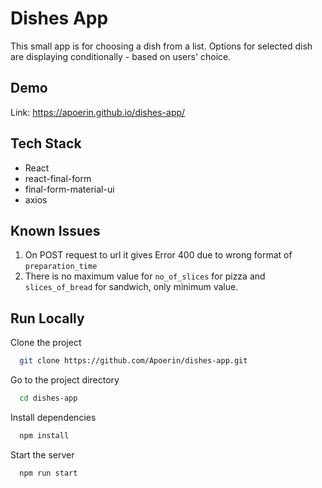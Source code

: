 # Dishes App

This small app is for choosing a dish from a list. Options for selected dish are displaying conditionally - based on users' choice.


## Demo

Link: https://apoerin.github.io/dishes-app/

  
## Tech Stack

- React
- react-final-form
- final-form-material-ui
- axios


## Known Issues
1. On POST request to url it gives Error 400 due to wrong format of ```preparation_time```
2. There is no maximum value for ```no_of_slices``` for pizza and ```slices_of_bread``` for sandwich, only minimum value.

  
## Run Locally

Clone the project

```bash
  git clone https://github.com/Apoerin/dishes-app.git
```

Go to the project directory

```bash
  cd dishes-app
```

Install dependencies

```bash
  npm install
```

Start the server

```bash
  npm run start
```

